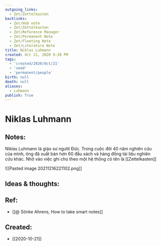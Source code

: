 ```yaml
---
outgoing_links:
  - Zet/Zettelkasten
backlinks:
  - Zet/Hub note
  - Zet/Zettelkasten
  - Zet/Reference Manager
  - Zet/Permanent Note
  - Zet/Fleeting Note
  - Zet/Literature Note
title: Niklas Luhmann
created: Oct 21, 2020 9:30 PM
tags:
  - 'created/2020/Oct/21'
  - 'seed'
  - 'permanent/people'
birth: null
death: null
aliases:
  - Luhmann
publish: True
---
```

# Niklas Luhmann

## Notes:
Niklas Luhmann là giáo sư người Đức. Trong cuộc đời 40 năm nghiên cứu của mình, ông đã xuất bản hơn 60 đầu sách và hàng đống tài liệu nghiên cứu khác. Nhờ vào việc ghi chú theo một hệ thống có tên là [[Zettelkasten]]

![[Pasted image 20211216221102.png]]

## Ideas & thoughts:

## Ref:
- [[@ Sönke Ahrens, How to take smart notes]]

## Created:
- [[2020-10-21]]
